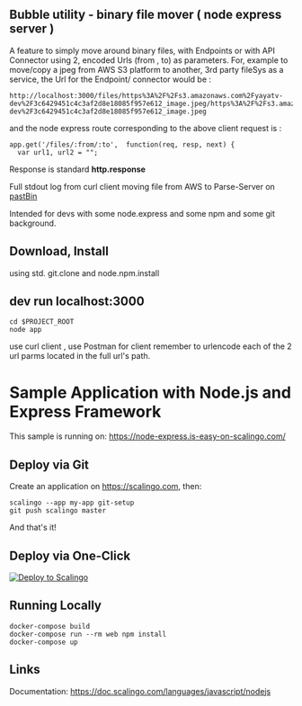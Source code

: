 ## Bubble utility - binary file mover ( node express server )

A feature to simply move around binary files, with Endpoints or with API Connector using 2, encoded Urls  (from , to) as parameters. For, example to move/copy a jpeg from AWS S3 platform to another, 3rd party fileSys as a service, the Url for the Endpoint/ connector would be :

```
http://localhost:3000/files/https%3A%2F%2Fs3.amazonaws.com%2Fyayatv-dev%2F3c6429451c4c3af2d8e18085f957e612_image.jpeg/https%3A%2F%2Fs3.amazonaws.com%2Fyayatv-dev%2F3c6429451c4c3af2d8e18085f957e612_image.jpeg
```
and the node express route corresponding to the above client request is :

```
app.get('/files/:from/:to',  function(req, resp, next) {
  var url1, url2 = "";
```

Response is standard **http.response**

Full stdout log from curl client moving file from AWS to Parse-Server on [pastBin](https://pastebin.com/uG4p7Qij)

Intended for devs with some node.express and some npm and some git background.

## Download, Install ##
using std. git.clone and node.npm.install

## dev run   localhost:3000 ##
```
cd $PROJECT_ROOT
node app
```

use curl client , use Postman for client
remember to urlencode  each of the 2 url parms located in the full url's path.

# Sample Application with Node.js and Express Framework

This sample is running on: https://node-express.is-easy-on-scalingo.com/

## Deploy via Git

Create an application on https://scalingo.com, then:

```shell
scalingo --app my-app git-setup
git push scalingo master
```

And that's it!

## Deploy via One-Click

[![Deploy to Scalingo](https://cdn.scalingo.com/deploy/button.svg)](https://my.scalingo.com/deploy)

## Running Locally

```shell
docker-compose build
docker-compose run --rm web npm install
docker-compose up
```

## Links

Documentation: https://doc.scalingo.com/languages/javascript/nodejs

